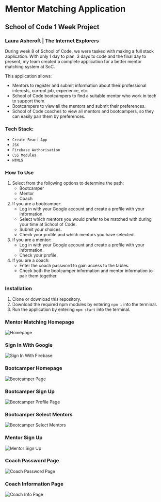 # Mentor Matching Application

## School of Code 1 Week Project

### Laura Ashcroft | The Internet Explorers

During week 8 of School of Code, we were tasked with making a full stack application. With only 1 day to plan, 3 days to code and the final day to present, my team created a complete application for a better mentor matching system at SoC.

This application allows:

- Mentors to register and submit information about their professional interests, current job, experience, etc.
- School of Code bootcampers to find a suitable mentor who work in tech to support them.
- Bootcampers to view all the mentors and submit their preferences.
- School of Code coaches to view all mentors and bootcampers, so they can easily pair them by preferences.

### Tech Stack:

- `Create React App`
- `JSX`
- `Firebase Authorisation`
- `CSS Modules`
- `HTML5`

### How To Use

1. Select from the following options to determine the path:
   - Bootcamper
   - Mentor
   - Coach
2. If you are a bootcamper:
   - Log in with your Google account and create a profile with your information.
   - Select which mentors you would prefer to be matched with during your time at School of Code.
   - Submit your choices.
   - Check your profile and which mentors you have selected.
3. If you are a mentor:
   - Log in with your Google account and create a profile with your information.
   - Check your profile.
4. If you are a coach:
   - Enter the coach password to gain access to the tables.
   - Check both the bootcamper information and mentor information to pair them together.

### Installation

1. Clone or download this repository.
2. Download the required npm modules by entering `npm i` into the terminal.
3. Run the application by entering `npm start` into the terminal.

### Mentor Matching Homepage

<img src="./src/Images/homepage.png" alt="Homepage" />

### Sign In With Google

<img src="./src/Images/firebase.png" alt="Sign In With Firebase"/>

### Bootcamper Homepage

<img src="./src/Images/bootcamper.png" alt="Bootcamper Page"/>

### Bootcamper Sign Up

<img src="./src/Images/bootcampersignup.png" alt="Bootcamper Profile Page"/>

### Bootcamper Select Mentors

<img src="./src/Images/mentorcards.png" alt="Bootcamper Select Mentors"/>

### Mentor Sign Up

<img src="./src/Images/mentorsignup.png" alt="Mentor Sign Up"/>

### Coach Password Page

<img src="./src/Images/coachpassword.png" alt="Coach Password Page" />

### Coach Information Page

<img src="./src/Images/coachinfo.png" alt="Coach Info Page"/>
